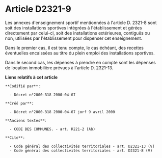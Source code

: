 # Article D2321-9

Les annexes d'enseignement sportif mentionnées à l'article D. 2321-8 sont soit des installations sportives intégrées à
l'établissement et gérées directement par celui-ci, soit des installations extérieures, contiguës ou non, utilisées par
l'établissement pour dispenser cet enseignement.

Dans le premier cas, il est tenu compte, le cas échéant, des recettes éventuelles encaissées au titre du plein emploi des
installations sportives.

Dans le second cas, les dépenses à prendre en compte sont les dépenses de location immobilière prévues à l'article D.
2321-13.

**Liens relatifs à cet article**

	**Codifié par**:

	  - Décret n°2000-318 2000-04-07

	**Créé par**:

	  - Décret n°2000-318 2000-04-07 jorf 9 avril 2000

	**Anciens textes**:

	  - CODE DES COMMUNES. - art. R221-2 (Ab)

	**Cite**:

	  - Code général des collectivités territoriales - art. D2321-13 (V)
	  - Code général des collectivités territoriales - art. D2321-8 (V)
